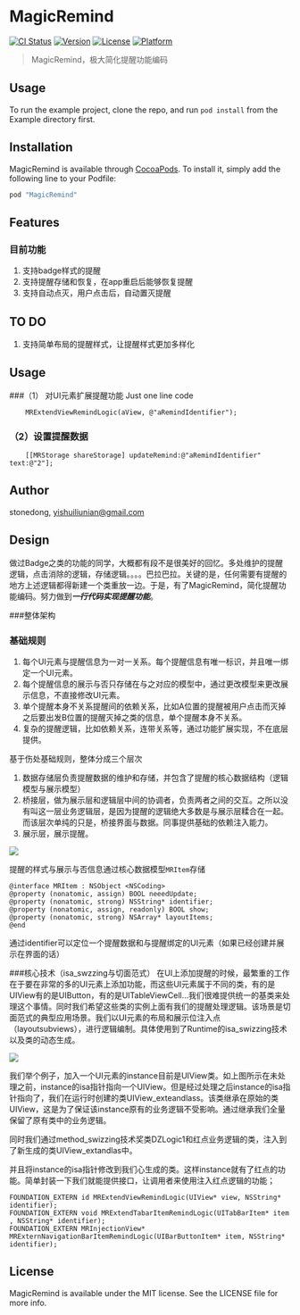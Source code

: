 # MagicRemind

[![CI Status](http://img.shields.io/travis/stonedong/MagicRemind.svg?style=flat)](https://travis-ci.org/stonedong/MagicRemind)
[![Version](https://img.shields.io/cocoapods/v/MagicRemind.svg?style=flat)](http://cocoapods.org/pods/MagicRemind)
[![License](https://img.shields.io/cocoapods/l/MagicRemind.svg?style=flat)](http://cocoapods.org/pods/MagicRemind)
[![Platform](https://img.shields.io/cocoapods/p/MagicRemind.svg?style=flat)](http://cocoapods.org/pods/MagicRemind)

>MagicRemind，极大简化提醒功能编码

## Usage

To run the example project, clone the repo, and run `pod install` from the Example directory first.


## Installation

MagicRemind is available through [CocoaPods](http://cocoapods.org). To install
it, simply add the following line to your Podfile:

```ruby
pod "MagicRemind"
```

## Features
### 目前功能

1. 支持badge样式的提醒
2. 支持提醒存储和恢复，在app重启后能够恢复提醒
3. 支持自动点灭，用户点击后，自动置灭提醒

## TO DO

1. 支持简单布局的提醒样式，让提醒样式更加多样化

## Usage


###（1） 对UI元素扩展提醒功能
Just one line code

```
    MRExtendViewRemindLogic(aView, @"aRemindIdentifier");
```

### （2）设置提醒数据


```
    [[MRStorage shareStorage] updateRemind:@"aRemindIdentifier" text:@"2"];
```

## Author

stonedong, yishuiliunian@gmail.com


## Design
做过Badge之类的功能的同学，大概都有段不是很美好的回忆。多处维护的提醒逻辑，点击消除的逻辑，存储逻辑。。。。巴拉巴拉。关键的是，任何需要有提醒的地方上述逻辑都得新建一个类重放一边。于是，有了MagicRemind，简化提醒功能编码。努力做到***一行代码实现提醒功能***。

###整体架构

### 基础规则

1. 每个UI元素与提醒信息为一对一关系。每个提醒信息有唯一标识，并且唯一绑定一个UI元素。
2. 每个提醒信息的展示与否只存储在与之对应的模型中，通过更改模型来更改展示信息，不直接修改UI元素。
3. 单个提醒本身不关系提醒间的依赖关系，比如A位置的提醒被用户点击而灭掉之后要出发B位置的提醒灭掉之类的信息，单个提醒本身不关系。
4. 复杂的提醒逻辑，比如依赖关系，连带关系等，通过功能扩展实现，不在底层提供。


基于伤处基础规则，整体分成三个层次

1. 数据存储层负责提醒数据的维护和存储，并包含了提醒的核心数据结构（逻辑模型与展示模型）
2. 桥接层，做为展示层和逻辑层中间的协调者，负责两者之间的交互。之所以没有叫这一层业务逻辑层，是因为提醒的逻辑绝大多数是与展示层糅合在一起。而该层次单纯的只是，桥接界面与数据。同事提供基础的依赖注入能力。
3. 展示层，展示提醒。

![](http://ww4.sinaimg.cn/large/7df22103jw1f2u4zoec19j20cx0a63yv.jpg)

提醒的样式与展示与否信息通过核心数据模型```MRItem```存储

```
@interface MRItem : NSObject <NSCoding>
@property (nonatomic, assign) BOOL neeedUpdate;
@property (nonatomic, strong) NSString* identifier;
@property (nonatomic, assign, readonly) BOOL show;
@property (nonatomic, strong) NSArray* layoutItems;
@end
```

通过identifier可以定位一个提醒数据和与提醒绑定的UI元素（如果已经创建并展示在界面的话）


###核心技术（isa_swzzing与切面范式）
在UI上添加提醒的时候，最繁重的工作在于要在非常的多的UI元素上添加功能，而这些UI元素属于不同的类，有的是UIView有的是UIButton，有的是UITableViewCell...我们很难提供统一的基类来处理这个事情。同时我们希望这些类的实例上面有我们的提醒处理逻辑。该场景是切面范式的典型应用场景。我们以UI元素的布局和展示位注入点（layoutsubviews），进行逻辑编制。具体使用到了Runtime的isa_swizzing技术以及类的动态生成。

![](http://ww4.sinaimg.cn/large/7df22103jw1f2u5kwvejoj20i70c2q3e.jpg)

我们举个例子，加入一个UI元素的instance目前是UIView类。如上图所示在未处理之前，instance的isa指针指向一个UIView。但是经过处理之后instance的isa指针指向了，我们在运行时创建的类UIView_exteandlass。该类继承在原始的类UIView，这是为了保证该instance原有的业务逻辑不受影响。通过继承我们全量保留了原有类中的业务逻辑。

同时我们通过method_swizzing技术奖类DZLogic1和红点业务逻辑的类，注入到了新生成的类UIView_extandlas中。

并且将instance的isa指针修改到我们心生成的类。这样instance就有了红点的功能。简单封装一下我们就能提供接口，让调用者来使用注入红点逻辑的功能；

```
FOUNDATION_EXTERN id MRExtendViewRemindLogic(UIView* view, NSString* identifier);
FOUNDATION_EXTERN void MRExtendTabarItemRemindLogic(UITabBarItem* item , NSString* identifier);
FOUNDATION_EXTERN MRInjectionView* MRExternNavigationBarItemRemindLogic(UIBarButtonItem* item, NSString* identifier);
```

## License

MagicRemind is available under the MIT license. See the LICENSE file for more info.
